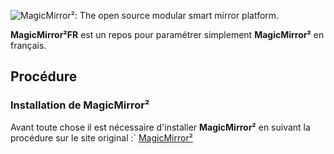 ![MagicMirror²: The open source modular smart mirror platform. ](https://github.com/MichMich/MagicMirror/blob/master/.github/header.png)

**MagicMirror²FR** est un repos pour paramétrer simplement **MagicMirror²** en français.

## Procédure

### Installation de MagicMirror²
Avant toute chose il est nécessaire d'installer **MagicMirror²** en suivant la procédure sur le site original :`
[MagicMirror²](https://github.com/MichMich/MagicMirror)
